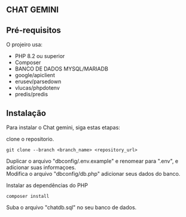 ## CHAT GEMINI

## Pré-requisitos

O projeiro usa:

 * PHP 8.2 ou superior
 * Composer
 * BANCO DE DADOS MYSQL/MARIADB
 * google/apiclient
 * erusev/parsedown
 * vlucas/phpdotenv
 * predis/predis

## Instalação

Para instalar o Chat gemini, siga estas etapas:


clone o repositorio.

```
git clone --branch <branch_name> <repository_url>
```

Duplicar o arquivo "dbconfig/.env.example" e renomear para ".env", e adicionar suas informaçoes.<br>
Modifica o arquivo "dbconfig/db.php" adicionar seus dados do banco.<br>

Instalar as dependências do PHP
```
composer install
```

Suba o arquivo "chatdb.sql" no seu banco de dados.